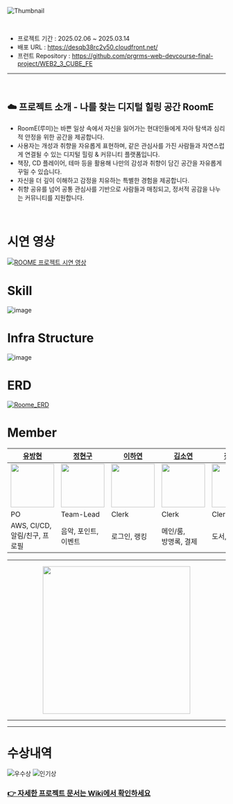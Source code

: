 ![Thumbnail](https://github.com/user-attachments/assets/2b64a918-ded2-4f52-8a87-f5c711cfea7b)


<br/>

- 프로젝트 기간 : 2025.02.06 ~ 2025.03.14
- 배포 URL : https://desqb38rc2v50.cloudfront.net/
- 프런트 Repository : https://github.com/prgrms-web-devcourse-final-project/WEB2_3_CUBE_FE

<hr/>

<br/>

## ☁️ 프로젝트 소개 - 나를 찾는 디지털 힐링 공간 RoomE

- RoomE(루미)는 바쁜 일상 속에서 자신을 잃어가는 현대인들에게 자아 탐색과 심리적 안정을 위한 공간을 제공합니다.
- 사용자는 개성과 취향을 자유롭게 표현하며, 같은 관심사를 가진 사람들과 자연스럽게 연결될 수 있는 디지털 힐링 & 커뮤니티 플랫폼입니다.
- 책장, CD 플레이어, 테마 등을 활용해 나만의 감성과 취향이 담긴 공간을 자유롭게 꾸밀 수 있습니다.
- 자신을 더 깊이 이해하고 감정을 치유하는 특별한 경험을 제공합니다.
- 취향 공유를 넘어 공통 관심사를 기반으로 사람들과 매칭되고, 정서적 공감을 나누는 커뮤니티를 지원합니다.

<br />

# 시연 영상

[![ROOME 프로젝트 시연 영상](https://img.youtube.com/vi/cfqYWgZEVag/0.jpg)](https://www.youtube.com/watch?v=cfqYWgZEVag)

# Skill

![image](https://github.com/user-attachments/assets/8d553034-ce41-41cd-9a6e-d4bf7e2b234a)

# Infra Structure

![image](https://github.com/user-attachments/assets/95428da4-4439-4321-9005-d27fd6ac42bc)

# ERD

[![Roome_ERD](https://github.com/user-attachments/assets/bab32380-31ca-4330-a891-c2e8126ce524)](https://github.com/user-attachments/assets/c762c51e-d1b1-4941-941c-9d51b33b4c16)

# Member

| [유방현](https://github.com/chesthyeon)                                                                                                | [정현구](https://github.com/jhyngu)                                                                                                 | [이하연](https://github.com/exxyeon)                                                                                                 | [김소연](https://github.com/soyeon1806)                                                                                                 | [장대영](https://github.com/JangDaeyeong)                                                                                              |
|-------------------------------------------------------------------------------------------------------------------------------------|----------------------------------------------------------------------------------------------------------------------------------|-----------------------------------------------------------------------------------------------------------------------------------|--------------------------------------------------------------------------------------------------------------------------------------|-------------------------------------------------------------------------------------------------------------------------------------|
| <a href="https://github.com/chesthyeon"><img src="https://avatars.githubusercontent.com/u/75735367?v=4" width="100px;" alt=""/></a> | <a href="https://github.com/jhyngu"><img src="https://avatars.githubusercontent.com/u/154207428?v=4" width="100px;" alt=""/></a> | <a href="https://github.com/exxyeon"><img src="https://avatars.githubusercontent.com/u/170444258?v=4" width="100px;" alt=""/></a> | <a href="https://github.com/soyeon1806"><img src="https://avatars.githubusercontent.com/u/102381857?v=4" width="100px;" alt=""/></a> | <a href="https://github.com/JangDaeyeong"><img src="https://avatars.githubusercontent.com/JangDaeyeong" width="100px;" alt=""/></a> |
| PO                                                                                                                                  | Team-Lead                                                                                                                        | Clerk                                                                                                                             | Clerk                                                                                                                                | Clerk                                                                                                                               |
| AWS, CI/CD, <br> 알림/친구, 프로필                                                                                                         | 음악, 포인트, 이벤트                                                                                                                     | 로그인, 랭킹                                                                                                                           | 메인/룸, <br> 방명록, 결제                                                                                                                   | 도서, 출석체크                                                                                                                            |

***

<div align='center'>
  <a href="https://desqb38rc2v50.cloudfront.net/">
    <img src="https://github.com/user-attachments/assets/fbd61d4b-096a-4f1b-aa5e-4c3d7babee83" width="340" />
  </a>
</div>

***

***

# 수상내역

![우수상](https://github.com/user-attachments/assets/fcbb42e1-49fc-4b4b-8982-57d1babf1c61)
![인기상](https://github.com/user-attachments/assets/f6863c36-5df2-40b9-b503-293e06ffbd83)

### [👉 자세한 프로젝트 문서는 Wiki에서 확인하세요](https://github.com/prgrms-web-devcourse-final-project/WEB2_3_CUBE_BE/wiki)
